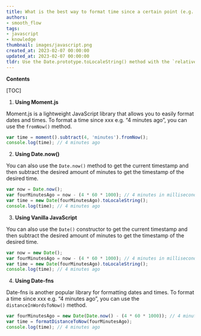 ```yaml
---
title: What is the best way to format time since a certain point (e.g. "4 minutes ago") in a manner similar to stack exchange sites?
authors:
- smooth_flow
tags:
- javascript
- knowledge
thumbnail: images/javascript.png
created_at: 2023-02-07 00:00:00
updated_at: 2023-02-07 00:00:00
tldr: Use the Date.prototype.toLocaleString() method with the `relative` option to format time since a given timestamp in Javascript.
---
```


**Contents**

[TOC]

1. **Using Moment.js**

Moment.js is a lightweight JavaScript library that allows you to easily format dates and times. To format a time since xxx e.g. “4 minutes ago”, you can use the `fromNow()` method.

```javascript
var time = moment().subtract(4, 'minutes').fromNow();
console.log(time); // 4 minutes ago
```

2. **Using Date.now()**

You can also use the `Date.now()` method to get the current timestamp and then subtract the desired amount of minutes to get the timestamp of the desired time.

```javascript
var now = Date.now(); 
var fourMinutesAgo = now - (4 * 60 * 1000); // 4 minutes in milliseconds
var time = new Date(fourMinutesAgo).toLocaleString();
console.log(time); // 4 minutes ago
```

3. **Using Vanilla JavaScript**

You can also use the `Date()` constructor to get the current timestamp and then subtract the desired amount of minutes to get the timestamp of the desired time.

```javascript
var now = new Date(); 
var fourMinutesAgo = now - (4 * 60 * 1000); // 4 minutes in milliseconds
var time = new Date(fourMinutesAgo).toLocaleString();
console.log(time); // 4 minutes ago
```

4. **Using Date-fns**

Date-fns is another popular library for formatting dates and times. To format a time since xxx e.g. “4 minutes ago”, you can use the `distanceInWordsToNow()` method.

```javascript
var fourMinutesAgo = new Date(Date.now() - (4 * 60 * 1000)); // 4 minutes in milliseconds
var time = formatDistanceToNow(fourMinutesAgo);
console.log(time); // 4 minutes ago
```
